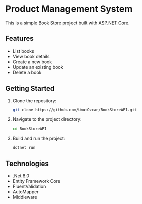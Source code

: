 ﻿# Product Management System

This is a simple Book Store project built with [ASP.NET Core](https://docs.microsoft.com/en-us/aspnet/core).

## Features

- List books
- View book details
- Create a new book
- Update an existing book
- Delete a book

## Getting Started

1. Clone the repository:

   ```bash
   git clone https://github.com/UmutOzcan/BookStoreAPI.git
   
2. Navigate to the project directory:
   ```bash
   cd BookStoreAPI

3. Build and run the project:
   ```bash
   dotnet run

## Technologies

- .Net 8.0
- Entity Framework Core
- FluentValidation
- AutoMapper
- Middleware
